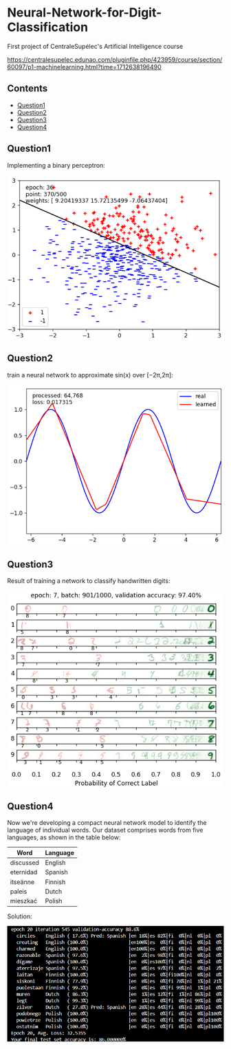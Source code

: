 # Neural-Network-for-Digit-Classification
First project of CentraleSupélec's Artificial Intelligence course

https://centralesupelec.edunao.com/pluginfile.php/423959/course/section/60097/p1-machinelearning.html?time=1712638196490

## Contents
- [Question1](#Question1)
- [Question2](#Question2)
- [Question3](#Question3)
- [Question4](#Question4)

## Question1

Implementing a binary perceptron:

![Decision boundary - Perceptron](assets/Q1.png)

## Question2

train a neural network to approximate sin(x) over  [−2π,2π]:

![Non-linear Regression](assets/Q2.png)

## Question3

Result of training a network to classify handwritten digits:

![Digit Classification](assets/Q3.png)

## Question4

Now we're developing a compact neural network model to identify the language of individual words. Our dataset comprises words from five languages, as shown in the table below:

| Word       | Language |
|------------|----------|
| discussed  | English  |
| eternidad  | Spanish  |
| itseänne   | Finnish  |
| paleis     | Dutch    |
| mieszkać   | Polish   |

Solution:

![Language Identification](assets/Q4.png)